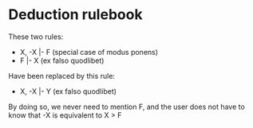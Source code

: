 # Deduction rulebook

These two rules:
 * X, -X |- F (special case of modus ponens)
 * F |- X (ex falso quodlibet)
 
Have been replaced by this rule:
 * X, -X |- Y (ex falso quodlibet)
 
By doing so, we never need to mention F, and the user does not have to know that -X is equivalent to X > F
